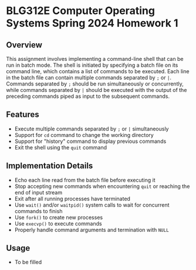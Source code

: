 # BLG312E Computer Operating Systems Spring 2024 Homework 1

## Overview
This assignment involves implementing a command-line shell that can be run in batch mode. The shell is initiated by specifying a batch file on its command line, which contains a list of commands to be executed. Each line in the batch file can contain multiple commands separated by `;` or `|`. Commands separated by `;` should be run simultaneously or concurrently, while commands separated by `|` should be executed with the output of the preceding commands piped as input to the subsequent commands.

## Features
- Execute multiple commands separated by `;` or `|` simultaneously
- Support for `cd` command to change the working directory
- Support for "history" command to display previous commands
- Exit the shell using the `quit` command

## Implementation Details
- Echo each line read from the batch file before executing it
- Stop accepting new commands when encountering `quit` or reaching the end of input stream
- Exit after all running processes have terminated
- Use `wait()` and/or `waitpid()` system calls to wait for concurrent commands to finish
- Use `fork()` to create new processes
- Use `execvp()` to execute commands
- Properly handle command arguments and termination with `NULL`

## Usage
- To be filled